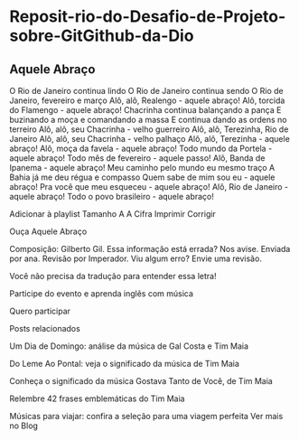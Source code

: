 # Reposit-rio-do-Desafio-de-Projeto-sobre-GitGithub-da-Dio

## Aquele Abraço

O Rio de Janeiro continua lindo
O Rio de Janeiro continua sendo
O Rio de Janeiro, fevereiro e março
Alô, alô, Realengo - aquele abraço!
Alô, torcida do Flamengo - aquele abraço!
Chacrinha continua balançando a pança
E buzinando a moça e comandando a massa
E continua dando as ordens no terreiro
Alô, alô, seu Chacrinha - velho guerreiro
Alô, alô, Terezinha, Rio de Janeiro
Alô, alô, seu Chacrinha - velho palhaço
Alô, alô, Terezinha - aquele abraço!
Alô, moça da favela - aquele abraço!
Todo mundo da Portela - aquele abraço!
Todo mês de fevereiro - aquele passo!
Alô, Banda de Ipanema - aquele abraço!
Meu caminho pelo mundo eu mesmo traço
A Bahia já me deu régua e compasso
Quem sabe de mim sou eu - aquele abraço!
Pra você que meu esqueceu - aquele abraço!
Alô, Rio de Janeiro - aquele abraço!
Todo o povo brasileiro - aquele abraço!

Adicionar à playlist
Tamanho
A
A
Cifra
Imprimir
Corrigir

Ouça Aquele Abraço
 
Composição: Gilberto Gil. Essa informação está errada? Nos avise.
Enviada por ana. Revisão por Imperador. Viu algum erro? Envie uma revisão.

Você não precisa da tradução para entender essa letra!

Participe do evento e aprenda inglês com música

Quero participar

Posts relacionados

Um Dia de Domingo: análise da música de Gal Costa e Tim Maia

Do Leme Ao Pontal: veja o significado da música de Tim Maia

Conheça o significado da música Gostava Tanto de Você, de Tim Maia

Relembre 42 frases emblemáticas do Tim Maia

Músicas para viajar: confira a seleção para uma viagem perfeita
Ver mais no Blog



